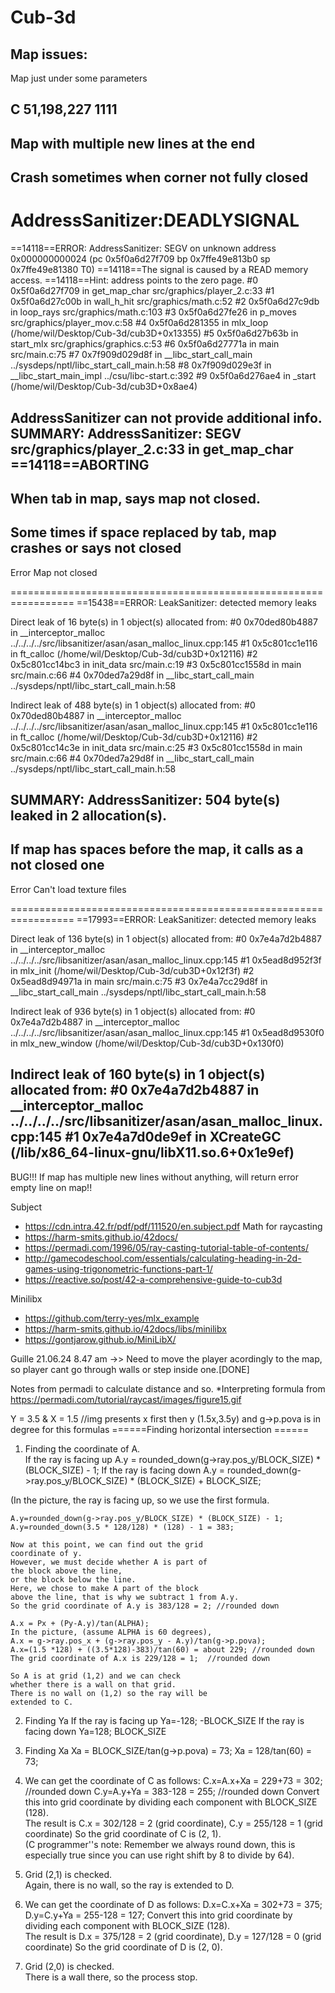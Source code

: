 # Cub-3d

Map issues:
-------------------------------------
Map just under some parameters

C 51,198,227
1111
-------------------------------------
Map with multiple new lines at the end
-------------------------------------
Crash sometimes when corner not fully closed
-------------------------------------
AddressSanitizer:DEADLYSIGNAL
=================================================================
==14118==ERROR: AddressSanitizer: SEGV on unknown address 0x000000000024 (pc 0x5f0a6d27f709 bp 0x7ffe49e813b0 sp 0x7ffe49e81380 T0)
==14118==The signal is caused by a READ memory access.
==14118==Hint: address points to the zero page.
    #0 0x5f0a6d27f709 in get_map_char src/graphics/player_2.c:33
    #1 0x5f0a6d27c00b in wall_h_hit src/graphics/math.c:52
    #2 0x5f0a6d27c9db in loop_rays src/graphics/math.c:103
    #3 0x5f0a6d27fe26 in p_moves src/graphics/player_mov.c:58
    #4 0x5f0a6d281355 in mlx_loop (/home/wil/Desktop/Cub-3d/cub3D+0x13355)
    #5 0x5f0a6d27b63b in start_mlx src/graphics/graphics.c:53
    #6 0x5f0a6d27771a in main src/main.c:75
    #7 0x7f909d029d8f in __libc_start_call_main ../sysdeps/nptl/libc_start_call_main.h:58
    #8 0x7f909d029e3f in __libc_start_main_impl ../csu/libc-start.c:392
    #9 0x5f0a6d276ae4 in _start (/home/wil/Desktop/Cub-3d/cub3D+0x8ae4)

AddressSanitizer can not provide additional info.
SUMMARY: AddressSanitizer: SEGV src/graphics/player_2.c:33 in get_map_char
==14118==ABORTING
--------------------------------------------------------
When tab in map, says map not closed.
--------------------------------------------------------
Some times if space replaced by tab, map crashes or says not closed
--------------------------------------------------------
Error
Map not closed

=================================================================
==15438==ERROR: LeakSanitizer: detected memory leaks

Direct leak of 16 byte(s) in 1 object(s) allocated from:
    #0 0x70ded80b4887 in __interceptor_malloc ../../../../src/libsanitizer/asan/asan_malloc_linux.cpp:145
    #1 0x5c801cc1e116 in ft_calloc (/home/wil/Desktop/Cub-3d/cub3D+0x12116)
    #2 0x5c801cc14bc3 in init_data src/main.c:19
    #3 0x5c801cc1558d in main src/main.c:66
    #4 0x70ded7a29d8f in __libc_start_call_main ../sysdeps/nptl/libc_start_call_main.h:58

Indirect leak of 488 byte(s) in 1 object(s) allocated from:
    #0 0x70ded80b4887 in __interceptor_malloc ../../../../src/libsanitizer/asan/asan_malloc_linux.cpp:145
    #1 0x5c801cc1e116 in ft_calloc (/home/wil/Desktop/Cub-3d/cub3D+0x12116)
    #2 0x5c801cc14c3e in init_data src/main.c:25
    #3 0x5c801cc1558d in main src/main.c:66
    #4 0x70ded7a29d8f in __libc_start_call_main ../sysdeps/nptl/libc_start_call_main.h:58

SUMMARY: AddressSanitizer: 504 byte(s) leaked in 2 allocation(s).
-----------------------------------------------------------------
If map has spaces before the map, it calls as a not closed one
-----------------------------------------------------------------

Error
Can't load texture files

=================================================================
==17993==ERROR: LeakSanitizer: detected memory leaks

Direct leak of 136 byte(s) in 1 object(s) allocated from:
    #0 0x7e4a7d2b4887 in __interceptor_malloc ../../../../src/libsanitizer/asan/asan_malloc_linux.cpp:145
    #1 0x5ead8d952f3f in mlx_init (/home/wil/Desktop/Cub-3d/cub3D+0x12f3f)
    #2 0x5ead8d94971a in main src/main.c:75
    #3 0x7e4a7cc29d8f in __libc_start_call_main ../sysdeps/nptl/libc_start_call_main.h:58

Indirect leak of 936 byte(s) in 1 object(s) allocated from:
    #0 0x7e4a7d2b4887 in __interceptor_malloc ../../../../src/libsanitizer/asan/asan_malloc_linux.cpp:145
    #1 0x5ead8d9530f0 in mlx_new_window (/home/wil/Desktop/Cub-3d/cub3D+0x130f0)

Indirect leak of 160 byte(s) in 1 object(s) allocated from:
    #0 0x7e4a7d2b4887 in __interceptor_malloc ../../../../src/libsanitizer/asan/asan_malloc_linux.cpp:145
    #1 0x7e4a7d0de9ef in XCreateGC (/lib/x86_64-linux-gnu/libX11.so.6+0x1e9ef)
------------------------------------------------------------------------------
















BUG!!! If map has multiple new lines without anything, will return error empty line on map!!

Subject
*	https://cdn.intra.42.fr/pdf/pdf/111520/en.subject.pdf
Math for raycasting
*	https://harm-smits.github.io/42docs/
*	https://permadi.com/1996/05/ray-casting-tutorial-table-of-contents/
*	http://gamecodeschool.com/essentials/calculating-heading-in-2d-games-using-trigonometric-functions-part-1/
*	https://reactive.so/post/42-a-comprehensive-guide-to-cub3d

Minilibx
*	https://github.com/terry-yes/mlx_example
*	https://harm-smits.github.io/42docs/libs/minilibx
*	https://gontjarow.github.io/MiniLibX/

Guille 21.06.24 8.47 am
->> Need to move the player acordingly to the map, so player cant go through walls or step inside one.[DONE]

Notes from permadi to calculate distance and so.
	*Interpreting formula from https://permadi.com/tutorial/raycast/images/figure15.gif

Y = 3.5 & X = 1.5 //img presents x first then y (1.5x,3.5y) and g->p.pova is in degree for this formulas 
======Finding horizontal intersection ======
1. Finding the coordinate of A.  
	If the ray is facing up	
	  A.y = rounded_down(g->ray.pos_y/BLOCK_SIZE) * (BLOCK_SIZE) - 1;
	If the ray is facing down
	  A.y = rounded_down(g->ray.pos_y/BLOCK_SIZE) * (BLOCK_SIZE) + BLOCK_SIZE;

(In the picture, the ray is facing up, so we use
	the first formula.  

	A.y=rounded_down(g->ray.pos_y/BLOCK_SIZE) * (BLOCK_SIZE) - 1;
	A.y=rounded_down(3.5 * 128/128) * (128) - 1 = 383;

	Now at this point, we can find out the grid 
	coordinate of y.
	However, we must decide whether A is part of 
	the block above the line,
	or the block below the line.  
	Here, we chose to make A part of the block
	above the line, that is why we subtract 1 from A.y.
	So the grid coordinate of A.y is 383/128 = 2; //rounded down

	A.x = Px + (Py-A.y)/tan(ALPHA);
	In the picture, (assume ALPHA is 60 degrees),
	A.x = g->ray.pos_x + (g->ray.pos_y - A.y)/tan(g->p.pova);
	A.x=(1.5 *128) + ((3.5*128)-383)/tan(60) = about 229; //rounded down
	The grid coordinate of A.x is 229/128 = 1;	//rounded down

	So A is at grid (1,2) and we can check 
	whether there is a wall on that grid.
	There is no wall on (1,2) so the ray will be 
	extended to C.

2. Finding Ya
	If the ray is facing up	
	  Ya=-128;	-BLOCK_SIZE
	If the ray is facing down
	  Ya=128;	BLOCK_SIZE

3. Finding Xa
	Xa = BLOCK_SIZE/tan(g->p.pova) = 73;
	Xa = 128/tan(60) = 73;

4. We can get the coordinate of C as follows:
	C.x=A.x+Xa = 229+73 = 302;	//rounded down
	C.y=A.y+Ya = 383-128 = 255;	//rounded down
	Convert this into grid coordinate by 
	dividing each component with BLOCK_SIZE (128).  
	The result is 
	C.x = 302/128 = 2 (grid coordinate), 
	C.y = 255/128 = 1 (grid coordinate) 
	So the grid coordinate of C is (2, 1).  
	(C programmer''s note: Remember we always round down, 
	this is especially true since
	you can use right shift by 8 to divide by 64).

5. Grid (2,1) is checked.  
	Again, there is no wall, so the ray is extended 
	to D.  

6. We can get the coordinate of D as follows:
	D.x=C.x+Xa = 302+73 = 375;
	D.y=C.y+Ya = 255-128 = 127;
	Convert this into grid coordinate by 
	dividing each component with BLOCK_SIZE (128).  
	The result is 
	D.x = 375/128 = 2 (grid coordinate), 
	D.y = 127/128 = 0 (grid coordinate) 
	So the grid coordinate of D is (2, 0).  

6. Grid (2,0) is checked.  
	There is a wall there, so the process stop.
